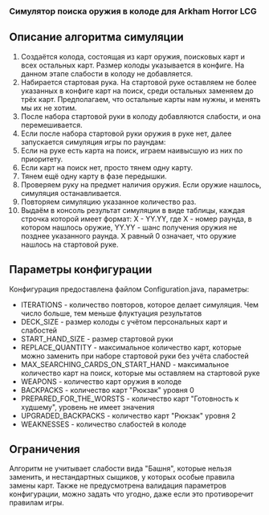 ### Симулятор поиска оружия в колоде для Arkham Horror LCG

## Описание алгоритма симуляции

1. Создаётся колода, состоящая из карт оружия, поисковых карт и всех остальных карт. Размер колоды указывается в конфиге. На данном этапе слабости в колоду не добавляется.
2. Набирается стартовая рука. На стартовой руке оставляем не более указанных в конфиге карт на поиск, среди остальных заменяем до трёх карт. Предполагаем, что остальные карты нам нужны, и менять мы их не хотим.
3. После набора стартовой руки в колоду добавляются слабости, и она перемешивается.
4. Если после набора стартовой руки оружия в руке нет, далее запускается симуляция игры по раундам:
  1. Если на руке есть карта на поиск, играем наивысшую из них по приоритету.
  2. Если карт на поиск нет, просто тянем одну карту.
  3. Тянем ещё одну карту в фазе передышки.
  4. Проверяем руку на предмет наличия оружия. Если оружие нашлось, симуляция останавливается.
5. Повторяем симуляцию указанное количество раз.
6. Выдаём в консоль результат симуляции в виде таблицы, каждая строчка которой имеет формат: X - YY.YY, где X - номер раунда, в котором нашлось оружие, YY.YY - шанс получения оружия не позднее указанного раунда. X равный 0 означает, что оружие нашлось на стартовой руке.

## Параметры конфигурации

Конфигурация предоставлена файлом Configuration.java, параметры:

 - ITERATIONS - количество повторов, которое делает симуляция. Чем число больше, тем меньше флуктуация результатов
 - DECK_SIZE - размер колоды с учётом персональных карт и слабостей
 - START_HAND_SIZE - размер стартовой руки
 - REPLACE_QUANTITY - максимальное количество карт, которые можно заменить при наборе стартовой руки без учёта слабостей
 - MAX_SEARCHING_CARDS_ON_START_HAND - максимальное количество карт на поиск, которые мы оставляем на стартовой руке
 - WEAPONS - количество карт оружия в колоде
 - BACKPACKS - количество карт "Рюкзак" уровня 0
 - PREPARED_FOR_THE_WORSTS - количество карт "Готовность к худшему", уровень не имеет значения
 - UPGRADED_BACKPACKS - количество карт "Рюкзак" уровня 2
 - WEAKNESSES - количество слабостей в колоде

## Ограничения

Алгоритм не учитывает слабости вида "Башня", которые нельзя заменить, и нестандартных сыщиков, у которых особые правила замены карт.
Также не предусмотрена валидация параметров конфигурации, можно задать что угодно, даже если это противоречит правилам игры.
